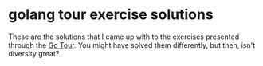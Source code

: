 # golang tour exercise solutions

These are the solutions that I came up with to the exercises
presented through the [Go Tour](tour.golang.org). You might
have solved them differently, but then, isn't diversity great?
